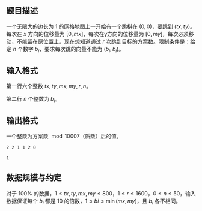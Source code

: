## 题目描述

一个无限大的边长为 $1$ 的网格地图上一开始有一个跳棋在 $(0,0)$，要跳到 $(tx,ty)$。每次在 $x$ 方向的位移量为 $[0,mx]$，每次在y方向的位移量为 $[0,my]$，每次必须移动，不能留在原位置上。现在想知道通过 $r$ 次跳到目标的方案数。限制条件是：给定 $n$ 个数字 $b_i$，要求每次跳的向量不能为 $(b_i,b_i)$。

## 输入格式

第一行六个整数 $tx,ty,mx,my,r,n$。

第二行 $n$ 个整数为 $b_i$。

## 输出格式

一个整数为方案数 $\bmod 10007$（质数）后的值。

```input1
2 2 1 1 2 0
```

```output1
1
```

## 数据规模与约定

对于 $100\%$ 的数据，$1\le tx,ty,mx,my\le 800$，$1\le r\le 1600$，$0\le n\le 50$，输入数据保证每个 $b_i$ 都是 $10$ 的倍数，$1\le bi\le \min(mx,my)$，且 $b_i$ 各不相同。